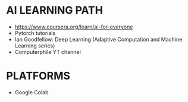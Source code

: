 # AI LEARNING PATH
- https://www.coursera.org/learn/ai-for-everyone
- Pytorch tutorials
- Ian Goodfellow: Deep Learning (Adaptive Computation and Machine Learning series)
- Computerphile YT channel



# PLATFORMS
- Google Colab

